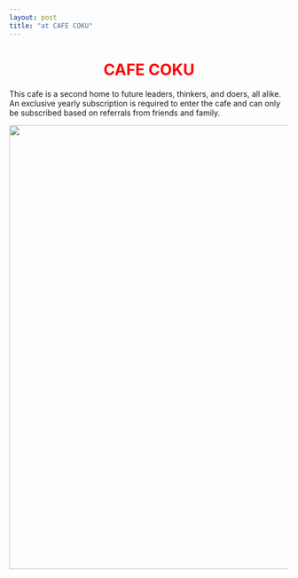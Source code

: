 ```yaml
---
layout: post
title: "at CAFE COKU"
---
```


<h1 align="center">
<span style="color:red">CAFE COKU</span> 
</h1>

This cafe is a second home to future leaders, thinkers, and doers, all alike. An exclusive yearly subscription is required to enter the cafe and can only be subscribed based on referrals from friends and family.

<p align="center">
  <img width="560" height="800" src="https://https://mitp-p-001.sitecorecontenthub.cloud/api/public/content/6ad9794b914f4719a5977af3a4e0635d">
</p>





